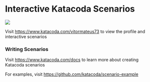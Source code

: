 # Interactive Katacoda Scenarios

[![](http://shields.katacoda.com/katacoda/vitormateus73/count.svg)](https://www.katacoda.com/vitormateus73 "Get your profile on Katacoda.com")

Visit https://www.katacoda.com/vitormateus73 to view the profile and interactive scenarios

### Writing Scenarios
Visit https://www.katacoda.com/docs to learn more about creating Katacoda scenarios

For examples, visit https://github.com/katacoda/scenario-example
